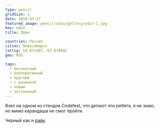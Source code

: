 ```yaml
---
type: pencil
gridSize: 1
date: 2016-03-27
featured_image: pencil/odin/gallery/odin-1.jpg
key: odin
title: Один

countries: Россия
cities: Новосибирск
latlng: 54.871497, 83.078442
geo: RUS

tags:
  - бесплатный
  - корпоративный
  - круглый
  - с резинкой
  - новый
  - заточенный
---
```


Взял на одном из стендов Codefest, что делают эти ребята, я не знаю, но мимо карандаша не смог пройти.

Черный как и [райк](?display=wrike).
